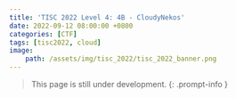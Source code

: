 ```yaml
---
title: 'TISC 2022 Level 4: 4B - CloudyNekos'
date: 2022-09-12 08:00:00 +0800
categories: [CTF]
tags: [tisc2022, cloud]
image:
    path: /assets/img/tisc_2022/tisc_2022_banner.png
---
```


> This page is still under development.
{: .prompt-info }